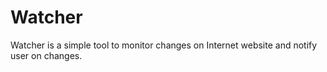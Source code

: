 # Watcher
Watcher is a simple tool to monitor changes on Internet website and notify user on changes.